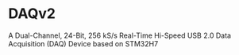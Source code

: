 # DAQv2
A Dual-Channel, 24-Bit, 256 kS/s Real-Time Hi-Speed USB 2.0 Data Acquisition (DAQ) Device based on STM32H7
